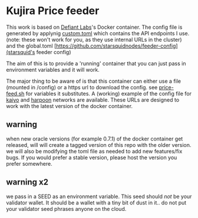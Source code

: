 # Kujira Price feeder
This work is based on [Defiant Labs](https://github.com/DefiantLabs/oracle-price-feeder)'s Docker container. 
The config file is generated by applynig [custom.toml](./custom.toml) which contains the API endpoints I use. (note: these won't work for you, as they use internal URLs in the cluster) and the global.toml  [https://github.com/starsquidnodes/feeder-config](starsquid's feeder config)


The aim of this is to provide a 'running' container that you can just pass in environment variables and it will work.

The major thing to be aware of is that this container can either use a file (mounted in /config) or a https url to download the config. see [price-feed.sh](./price-feed.sh) for variables it substitutes.  A (working) example of the config file for [kaiyo](./kaiyo.toml) and  [harpoon](./harpoon.toml) networks are available. These URLs are designed to work with the latest version of the docker container.

## warning
when new oracle versions (for example 0.7.1) of the docker container get released, will will create a tagged version of this repo with the older version. 
we will also be modifying the toml file as needed to add new features/fix bugs. If you would prefer a stable version, please host the version you prefer somewhere.


## warning x2
we pass in a SEED as an environment variable. This seed should *not* be your validator wallet. It should be a wallet with a tiny bit of dust in it.. do not put your validator seed phrases anyone on the cloud.